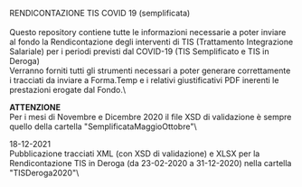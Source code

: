 RENDICONTAZIONE TIS COVID 19 (semplificata)\
\
Questo repository contiene tutte le informazioni necessarie a poter inviare al fondo la Rendicontazione degli interventi di TIS (Trattamento Integrazione Salariale) per i periodi previsti dal COVID-19 (TIS Semplificato e TIS in Deroga)\
Verranno forniti tutti gli strumenti necessari a poter generare correttamente i tracciati da inviare a Forma.Temp e i relativi giustificativi PDF inerenti le prestazioni erogate dal Fondo.\

**ATTENZIONE**\
Per i mesi di Novembre e Dicembre 2020 il file XSD di validazione è sempre quello della cartella "SemplificataMaggioOttobre"\

18-12-2021\
Pubblicazione tracciati XML (con XSD di validazione) e XLSX per la Rendicontazione TIS in Deroga (da 23-02-2020 a 31-12-2020) nella cartella "TISDeroga2020"\
